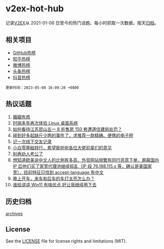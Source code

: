 # v2ex-hot-hub

 记录[V2EX](https://www.v2ex.com/)从 2021-01-06 日至今的热门话题。每小时抓取一次数据，按天[归档](archives)。
 
 ## 相关项目

- [GitHub热榜](https://github.com/lonnyzhang423/github-hot-hub)
- [知乎热榜](https://github.com/lonnyzhang423/zhihu-hot-hub)
- [微博热榜](https://github.com/lonnyzhang423/weibo-hot-hub)
- [头条热榜](https://github.com/lonnyzhang423/toutiao-hot-hub)
- [抖音热榜](https://github.com/lonnyzhang423/douyin-hot-hub)


 `更新时间：2023-05-08 16:09:20 +0800`

## 热议话题

1. [婚姻有惑](https://www.v2ex.com/t/938137)
1. [时隔多年再次体验 Linux 桌面系统](https://www.v2ex.com/t/938092)
1. [如何看待江苏昆山五一 8 折售房 150 套遭遇住建局处罚？](https://www.v2ex.com/t/938122)
1. [碰到好多起缺斤少两的事件了，求推荐一款精确、便携的电子秤](https://www.v2ex.com/t/938142)
1. [记一次线下交友记录](https://www.v2ex.com/t/938080)
1. [小白零基础转行，希望能听听各位大佬前辈们的意见](https://www.v2ex.com/t/938117)
1. [别再劝人考公了](https://www.v2ex.com/t/938211)
1. [想知道欧美说中文人的比例有多高，外贸网站频繁有同行恶意下单，屏蔽国内 IP 后他们买了家宽代理池继续捣乱（IP 段 76.188.115.x 等，确认是美国家宽），目前特征只找到 accept-language 有中文](https://www.v2ex.com/t/938044)
1. [晚上开车，来车和后车的车灯太亮怎么办？](https://www.v2ex.com/t/938101)
1. [谁给讲讲 Win11 有啥优点,好让我继续用下去](https://www.v2ex.com/t/938221)

## 历史归档

[archives](archives)

## License

See the [LICENSE](LICENSE) file for license rights and limitations (MIT).
